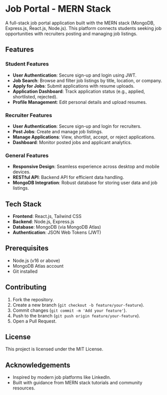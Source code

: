 # Job Portal - MERN Stack

A full-stack job portal application built with the MERN stack (MongoDB, Express.js, React.js, Node.js). This platform connects students seeking job opportunities with recruiters posting and managing job listings.

## Features

### Student Features
- **User Authentication**: Secure sign-up and login using JWT.
- **Job Search**: Browse and filter job listings by title, location, or company.
- **Apply for Jobs**: Submit applications with resume uploads.
- **Application Dashboard**: Track application status (e.g., applied, shortlisted, rejected).
- **Profile Management**: Edit personal details and upload resumes.

### Recruiter Features
- **User Authentication**: Secure sign-up and login for recruiters.
- **Post Jobs**: Create and manage job listings.
- **Manage Applications**: View, shortlist, accept, or reject applications.
- **Dashboard**: Monitor posted jobs and applicant analytics.

### General Features
- **Responsive Design**: Seamless experience across desktop and mobile devices.
- **RESTful API**: Backend API for efficient data handling.
- **MongoDB Integration**: Robust database for storing user data and job listings.

## Tech Stack
- **Frontend**: React.js, Tailwind CSS
- **Backend**: Node.js, Express.js
- **Database**: MongoDB (via MongoDB Atlas)
- **Authentication**: JSON Web Tokens (JWT)


## Prerequisites
- Node.js (v16 or above)
- MongoDB Atlas account
- Git installed

## Contributing

1. Fork the repository.
2. Create a new branch (`git checkout -b feature/your-feature`).
3. Commit changes (`git commit -m 'Add your feature'`).
4. Push to the branch (`git push origin feature/your-feature`).
5. Open a Pull Request.

## License

This project is licensed under the MIT License.

## Acknowledgements

- Inspired by modern job platforms like LinkedIn.
- Built with guidance from MERN stack tutorials and community resources.

